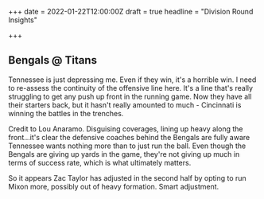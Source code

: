 +++
date = 2022-01-22T12:00:00Z
draft = true
headline = "Division Round Insights"

+++
## Bengals @ Titans

Tennessee is just depressing me. Even if they win, it's a horrible win. I need to re-assess the continuity of the offensive line here. It's a line that's really struggling to get any push up front in the running game. Now they have all their starters back, but it hasn't really amounted to much - Cincinnati is winning the battles in the trenches.

Credit to Lou Anaramo. Disguising coverages, lining up heavy along the front...it's clear the defensive coaches behind the Bengals are fully aware Tennessee wants nothing more than to just run the ball. Even though the Bengals are giving up yards in the game, they're not giving up much in terms of success rate, which is what ultimately matters.

So it appears Zac Taylor has adjusted in the second half by opting to run Mixon more, possibly out of heavy formation. Smart adjustment.